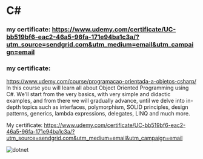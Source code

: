 # C#
### my certificate: https://www.udemy.com/certificate/UC-bb519bf6-eac2-46a5-96fa-171e94ba1c3a/?utm_source=sendgrid.com&utm_medium=email&utm_campaign=email
### my certificate: 

https://www.udemy.com/course/programacao-orientada-a-objetos-csharp/
In this course you will learn all about Object Oriented Programming using C#. We'll start from the very basics, with very simple and didactic examples, and from there we will gradually advance, until we delve into in-depth topics such as interfaces, polymorphism, SOLID principles, design patterns, generics, lambda expressions, delegates, LINQ and much more.

My certificate: https://www.udemy.com/certificate/UC-bb519bf6-eac2-46a5-96fa-171e94ba1c3a/?utm_source=sendgrid.com&utm_medium=email&utm_campaign=email

![dotnet](https://user-images.githubusercontent.com/87822546/192623784-d0d8574c-e3d6-4c06-a3ae-1d173702ce14.png)

